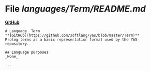 # File _languages/Term/README.md_
**[GitHub](https://github.com/softlang/yas/blob/master/languages/Term/README.md)**
```
# Language _Term_
**[GitHub](https://github.com/softlang/yas/blob/master/Term)**
Prolog terms as a basic representation format used by the YAS repository.

## Language purposes
_None_

...
```
